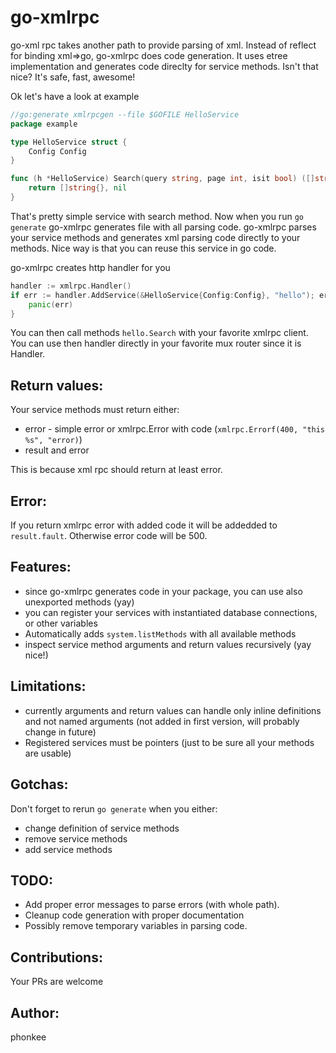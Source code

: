 # go-xmlrpc

go-xml rpc takes another path to provide parsing of xml. Instead of reflect for binding xml=>go, go-xmlrpc does code generation.
It uses etree implementation and generates code direclty for service methods.
Isn't that nice?
It's safe, fast, awesome!

Ok let's have a look at example

```go
//go:generate xmlrpcgen --file $GOFILE HelloService
package example

type HelloService struct {
    Config Config
}

func (h *HelloService) Search(query string, page int, isit bool) ([]string, error) {
    return []string{}, nil
}
```

That's pretty simple service with search method. Now when you run `go generate` go-xmlrpc generates file with
all parsing code.
go-xmlrpc parses your service methods and generates xml parsing code directly to your methods.
Nice way is that you can reuse this service in go code.

go-xmlrpc creates http handler for you

```go
handler := xmlrpc.Handler()
if err := handler.AddService(&HelloService{Config:Config}, "hello"); err != nil {
    panic(err)
}
```

You can then call methods `hello.Search` with your favorite xmlrpc client.
You can use then handler directly in your favorite mux router since it is Handler.

## Return values:

Your service methods must return either:
* error - simple error or xmlrpc.Error with code (`xmlrpc.Errorf(400, "this %s", "error)`)
* result and error

This is because xml rpc should return at least error.

## Error:
If you return xmlrpc error with added code it will be addedded to `result.fault`.
Otherwise error code will be 500.

## Features:

* since go-xmlrpc generates code in your package, you can use also unexported methods (yay)
* you can register your services with instantiated database connections, or other variables
* Automatically adds `system.listMethods` with all available methods
* inspect service method arguments and return values recursively (yay nice!)

## Limitations:

* currently arguments and return values can handle only inline definitions and not named arguments (not added in first version, will probably change in future)
* Registered services must be pointers (just to be sure all your methods are usable)

## Gotchas:

Don't forget to rerun `go generate` when you either:

* change definition of service methods
* remove service methods
* add service methods

## TODO:
* Add proper error messages to parse errors (with whole path). 
* Cleanup code generation with proper documentation
* Possibly remove temporary variables in parsing code.

## Contributions:
Your PRs are welcome

## Author:
phonkee
